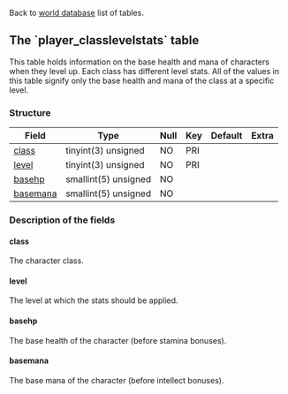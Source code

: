 Back to [world database](mangosdb_struct) list of tables.

The \`player\_classlevelstats\` table
-------------------------------------

This table holds information on the base health and mana of characters when they level up. Each class has different level stats. All of the values in this table signify only the base health and mana of the class at a specific level.

### Structure

| **Field**                                   | **Type**             | **Null** | **Key** | **Default** | **Extra** |
|---------------------------------------------|----------------------|----------|---------|-------------|-----------|
| [class](Player_classlevelstats#class)       | tinyint(3) unsigned  | NO       | PRI     |             |           |
| [level](Player_classlevelstats#level)       | tinyint(3) unsigned  | NO       | PRI     |             |           |
| [basehp](Player_classlevelstats#basehp)     | smallint(5) unsigned | NO       |         |             |           |
| [basemana](Player_classlevelstats#basemana) | smallint(5) unsigned | NO       |         |             |           |

### Description of the fields

#### class

The character class.

#### level

The level at which the stats should be applied.

#### basehp

The base health of the character (before stamina bonuses).

#### basemana

The base mana of the character (before intellect bonuses).
